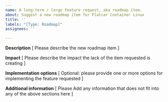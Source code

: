 ```yaml
---
name: A long-term / large feature request, aka roadmap item.
about: Suggest a new roadmap item for Flatcar Container Linux
title: ''
labels: "[Type: Roadmap]"
assignees: ''

---
```


**Description**
[ Please describe the new roadmap item ]

**Impact**
[ Please describe the impact the lack of the item requested is creating ]


**Implementation options**
[ Optional: please provide one or more options for implementing the feature requested ]


**Additional information**
[ Please Add any information that does not fit into any of the above sections here ]

